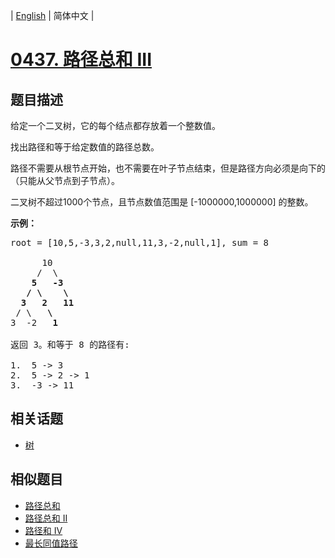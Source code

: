 
| [English](README_EN.md) | 简体中文 |
# [0437. 路径总和 III](https://leetcode-cn.com/problems/path-sum-iii/)
## 题目描述
<p>给定一个二叉树，它的每个结点都存放着一个整数值。</p>

<p>找出路径和等于给定数值的路径总数。</p>

<p>路径不需要从根节点开始，也不需要在叶子节点结束，但是路径方向必须是向下的（只能从父节点到子节点）。</p>

<p>二叉树不超过1000个节点，且节点数值范围是 [-1000000,1000000] 的整数。</p>

<p><strong>示例：</strong></p>

<pre>root = [10,5,-3,3,2,null,11,3,-2,null,1], sum = 8

      10
     /  \
    <strong>5</strong>   <strong>-3</strong>
   <strong>/</strong> <strong>\</strong>    <strong>\</strong>
  <strong>3</strong>   <strong>2</strong>   <strong>11</strong>
 / \   <strong>\</strong>
3  -2   <strong>1</strong>

返回 3。和等于 8 的路径有:

1.  5 -&gt; 3
2.  5 -&gt; 2 -&gt; 1
3.  -3 -&gt; 11
</pre>

## 相关话题
- [树](https://leetcode-cn.com/tag/tree)
## 相似题目
- [路径总和](../path-sum/README.md)
- [路径总和 II](../path-sum-ii/README.md)
- [路径和 IV](../path-sum-iv/README.md)
- [最长同值路径](../longest-univalue-path/README.md)
